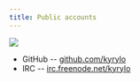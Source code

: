 ```yaml
---
title: Public accounts
---
```


<div class="figure left">
<img src="/images/o_o.gif"/>
</div>

* GitHub -- [github.com/kyrylo](https://github.com/kyrylo)
* IRC -- [irc.freenode.net/kyrylo](irc://irc.freenode.net/#pry)
